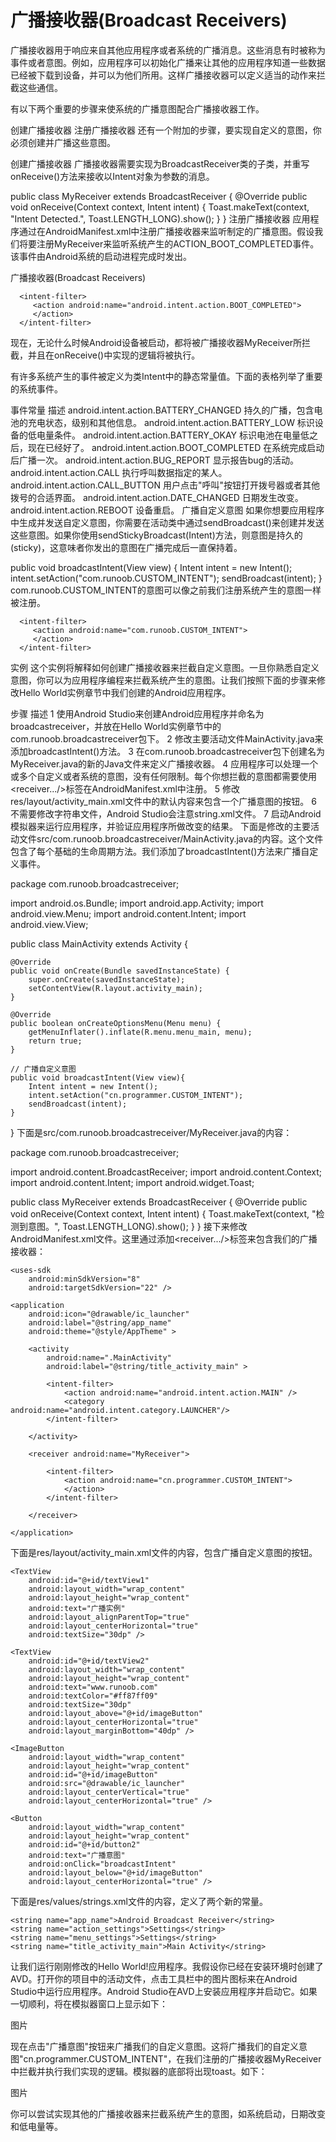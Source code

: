 # 广播接收器(Broadcast Receivers)
广播接收器用于响应来自其他应用程序或者系统的广播消息。这些消息有时被称为事件或者意图。例如，应用程序可以初始化广播来让其他的应用程序知道一些数据已经被下载到设备，并可以为他们所用。这样广播接收器可以定义适当的动作来拦截这些通信。

有以下两个重要的步骤来使系统的广播意图配合广播接收器工作。

创建广播接收器
注册广播接收器
还有一个附加的步骤，要实现自定义的意图，你必须创建并广播这些意图。

创建广播接收器
广播接收器需要实现为BroadcastReceiver类的子类，并重写onReceive()方法来接收以Intent对象为参数的消息。

public class MyReceiver extends BroadcastReceiver {
   @Override
   public void onReceive(Context context, Intent intent) {
      Toast.makeText(context, "Intent Detected.", Toast.LENGTH_LONG).show();
   }
}
注册广播接收器
应用程序通过在AndroidManifest.xml中注册广播接收器来监听制定的广播意图。假设我们将要注册MyReceiver来监听系统产生的ACTION_BOOT_COMPLETED事件。该事件由Android系统的启动进程完成时发出。

广播接收器(Broadcast Receivers)

<application
   android:icon="@drawable/ic_launcher"
   android:label="@string/app_name"
   android:theme="@style/AppTheme" >
   <receiver android:name="MyReceiver">

      <intent-filter>
         <action android:name="android.intent.action.BOOT_COMPLETED">
         </action>
      </intent-filter>

   </receiver>
</application>
现在，无论什么时候Android设备被启动，都将被广播接收器MyReceiver所拦截，并且在onReceive()中实现的逻辑将被执行。

有许多系统产生的事件被定义为类Intent中的静态常量值。下面的表格列举了重要的系统事件。

事件常量	描述
android.intent.action.BATTERY_CHANGED	持久的广播，包含电池的充电状态，级别和其他信息。
android.intent.action.BATTERY_LOW	标识设备的低电量条件。
android.intent.action.BATTERY_OKAY	标识电池在电量低之后，现在已经好了。
android.intent.action.BOOT_COMPLETED	在系统完成启动后广播一次。
android.intent.action.BUG_REPORT	显示报告bug的活动。
android.intent.action.CALL	执行呼叫数据指定的某人。
android.intent.action.CALL_BUTTON	用户点击"呼叫"按钮打开拨号器或者其他拨号的合适界面。
android.intent.action.DATE_CHANGED	日期发生改变。
android.intent.action.REBOOT	设备重启。
广播自定义意图
如果你想要应用程序中生成并发送自定义意图，你需要在活动类中通过sendBroadcast()来创建并发送这些意图。如果你使用sendStickyBroadcast(Intent)方法，则意图是持久的(sticky)，这意味者你发出的意图在广播完成后一直保持着。

public void broadcastIntent(View view)
{
   Intent intent = new Intent();
   intent.setAction("com.runoob.CUSTOM_INTENT");
   sendBroadcast(intent);
}
com.runoob.CUSTOM_INTENT的意图可以像之前我们注册系统产生的意图一样被注册。

<application
   android:icon="@drawable/ic_launcher"
   android:label="@string/app_name"
   android:theme="@style/AppTheme" >
   <receiver android:name="MyReceiver">

      <intent-filter>
         <action android:name="com.runoob.CUSTOM_INTENT">
         </action>
      </intent-filter>

   </receiver>
</application>
实例
这个实例将解释如何创建广播接收器来拦截自定义意图。一旦你熟悉自定义意图，你可以为应用程序编程来拦截系统产生的意图。让我们按照下面的步骤来修改Hello World实例章节中我们创建的Android应用程序。

步骤	描述
1	使用Android Studio来创建Android应用程序并命名为broadcastreceiver，并放在Hello World实例章节中的com.runoob.broadcastreceiver包下。
2	修改主要活动文件MainActivity.java来添加broadcastIntent()方法。
3	在com.runoob.broadcastreceiver包下创建名为MyReceiver.java的新的Java文件来定义广播接收器。
4	应用程序可以处理一个或多个自定义或者系统的意图，没有任何限制。每个你想拦截的意图都需要使用<receiver.../>标签在AndroidManifest.xml中注册。
5	修改res/layout/activity_main.xml文件中的默认内容来包含一个广播意图的按钮。
6	不需要修改字符串文件，Android Studio会注意string.xml文件。
7	启动Android模拟器来运行应用程序，并验证应用程序所做改变的结果。
下面是修改的主要活动文件src/com.runoob.broadcastreceiver/MainActivity.java的内容。这个文件包含了每个基础的生命周期方法。我们添加了broadcastIntent()方法来广播自定义事件。

package com.runoob.broadcastreceiver;

import android.os.Bundle;
import android.app.Activity;
import android.view.Menu;
import android.content.Intent;
import android.view.View;

public class MainActivity extends Activity {

    @Override
    public void onCreate(Bundle savedInstanceState) {
        super.onCreate(savedInstanceState);
        setContentView(R.layout.activity_main);
    }

    @Override
    public boolean onCreateOptionsMenu(Menu menu) {
        getMenuInflater().inflate(R.menu.menu_main, menu);
        return true;
    }

    // 广播自定义意图
    public void broadcastIntent(View view){
        Intent intent = new Intent();
        intent.setAction("cn.programmer.CUSTOM_INTENT");
        sendBroadcast(intent);
    }
}
下面是src/com.runoob.broadcastreceiver/MyReceiver.java的内容：

package com.runoob.broadcastreceiver;

import android.content.BroadcastReceiver;
import android.content.Context;
import android.content.Intent;
import android.widget.Toast;

public class MyReceiver extends BroadcastReceiver {
    @Override
    public void onReceive(Context context, Intent intent) {
        Toast.makeText(context, "检测到意图。", Toast.LENGTH_LONG).show();
    }
}
接下来修改AndroidManifest.xml文件。这里通过添加<receiver.../>标签来包含我们的广播接收器：

<?xml version="1.0" encoding="utf-8"?>
<manifest xmlns:android="http://schemas.android.com/apk/res/android"
    package="com.runoob.broadcastreceiver"
    android:versionCode="1"
    android:versionName="1.0" >

    <uses-sdk
        android:minSdkVersion="8"
        android:targetSdkVersion="22" />

    <application
        android:icon="@drawable/ic_launcher"
        android:label="@string/app_name"
        android:theme="@style/AppTheme" >

        <activity
            android:name=".MainActivity"
            android:label="@string/title_activity_main" >

            <intent-filter>
                <action android:name="android.intent.action.MAIN" />
                <category android:name="android.intent.category.LAUNCHER"/>
            </intent-filter>

        </activity>

        <receiver android:name="MyReceiver">

            <intent-filter>
                <action android:name="cn.programmer.CUSTOM_INTENT">
                </action>
            </intent-filter>

        </receiver>

    </application>

</manifest>
下面是res/layout/activity_main.xml文件的内容，包含广播自定义意图的按钮。

<RelativeLayout xmlns:android="http://schemas.android.com/apk/res/android"
    xmlns:tools="http://schemas.android.com/tools" android:layout_width="match_parent"
    android:layout_height="match_parent" android:paddingLeft="@dimen/activity_horizontal_margin"
    android:paddingRight="@dimen/activity_horizontal_margin"
    android:paddingTop="@dimen/activity_vertical_margin"
    android:paddingBottom="@dimen/activity_vertical_margin" tools:context=".MainActivity">

    <TextView
        android:id="@+id/textView1"
        android:layout_width="wrap_content"
        android:layout_height="wrap_content"
        android:text="广播实例"
        android:layout_alignParentTop="true"
        android:layout_centerHorizontal="true"
        android:textSize="30dp" />

    <TextView
        android:id="@+id/textView2"
        android:layout_width="wrap_content"
        android:layout_height="wrap_content"
        android:text="www.runoob.com"
        android:textColor="#ff87ff09"
        android:textSize="30dp"
        android:layout_above="@+id/imageButton"
        android:layout_centerHorizontal="true"
        android:layout_marginBottom="40dp" />

    <ImageButton
        android:layout_width="wrap_content"
        android:layout_height="wrap_content"
        android:id="@+id/imageButton"
        android:src="@drawable/ic_launcher"
        android:layout_centerVertical="true"
        android:layout_centerHorizontal="true" />

    <Button
        android:layout_width="wrap_content"
        android:layout_height="wrap_content"
        android:id="@+id/button2"
        android:text="广播意图"
        android:onClick="broadcastIntent"
        android:layout_below="@+id/imageButton"
        android:layout_centerHorizontal="true" />

</RelativeLayout>
下面是res/values/strings.xml文件的内容，定义了两个新的常量。

<?xml version="1.0" encoding="utf-8"?>
<resources>

    <string name="app_name">Android Broadcast Receiver</string>
    <string name="action_settings">Settings</string>
    <string name="menu_settings">Settings</string>
    <string name="title_activity_main">Main Activity</string>

</resources>
让我们运行刚刚修改的Hello World!应用程序。我假设你已经在安装环境时创建了AVD。打开你的项目中的活动文件，点击工具栏中的图片图标来在Android Studio中运行应用程序。Android Studio在AVD上安装应用程序并启动它。如果一切顺利，将在模拟器窗口上显示如下：

图片

现在点击"广播意图"按钮来广播我们的自定义意图。这将广播我们的自定义意图"cn.programmer.CUSTOM_INTENT"，在我们注册的广播接收器MyReceiver中拦截并执行我们实现的逻辑。模拟器的底部将出现toast。如下：

图片

你可以尝试实现其他的广播接收器来拦截系统产生的意图，如系统启动，日期改变和低电量等。
